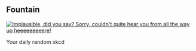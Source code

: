 ## Fountain
[![Implausible, did you say? Sorry, couldn't quite hear you from all the way up heeeeeeeeere!](https://imgs.xkcd.com/comics/fountain.png)](https://xkcd.com/1038/ "Implausible, did you say? Sorry, couldn't quite hear you from all the way up heeeeeeeeere!")

Your daily random xkcd
